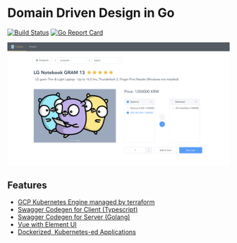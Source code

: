 # Domain Driven Design in Go

[![Build Status](https://travis-ci.com/1ambda/domain-driven-design-go.svg?branch=master)](https://travis-ci.com/1ambda/domain-driven-design-go) [![Go Report Card](https://goreportcard.com/badge/github.com/1ambda/domain-driven-design-go)](https://goreportcard.com/report/github.com/1ambda/domain-driven-design-go)

![](https://raw.githubusercontent.com/1ambda/domain-driven-design-go/master/screenshots/g-street.png)


## Features

- [GCP Kubernetes Engine managed by terraform]() 
- [Swagger Codegen for Client (Typescript)]()
- [Swagger Codegen for Server (Golang)]()
- [Vue with Element UI]()
- [Dockerized, Kubernetes-ed Applications]()





